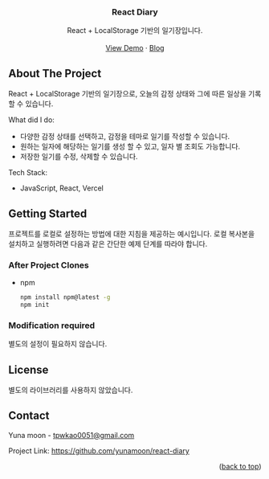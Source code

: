 

<div align="center">
  <h3 align="center">React Diary</h3>

  <p align="center">
    React + LocalStorage 기반의 일기장입니다.
    <br />
    <br />
    <a href="https://react-diary-phi.vercel.app/">View Demo</a>
    ·
    <a href="/">Blog</a>
  </p>
</div>


<!-- ABOUT THE PROJECT -->
## About The Project

React + LocalStorage 기반의 일기장으로, 오늘의 감정 상태와 그에 따른 일상을 기록 할 수 있습니다.

What did I do:
* 다양한 감정 상태를 선택하고, 감정을 테마로 일기를 작성할 수 있습니다.
* 원하는 일자에 해당하는 일기를 생성 할 수 있고, 일자 별 조회도 가능합니다.
* 저장한 일기를 수정, 삭제할 수 있습니다.

Tech Stack:
* JavaScript, React, Vercel


<!-- GETTING STARTED -->
## Getting Started

프로젝트를 로컬로 설정하는 방법에 대한 지침을 제공하는 예시입니다. 로컬 복사본을 설치하고 실행하려면 다음과 같은 간단한 예제 단계를 따라야 합니다.

### After Project Clones

* npm
  ```sh
  npm install npm@latest -g
  npm init
  ```

### Modification required

별도의 설정이 필요하지 않습니다.


<!-- LICENSE -->
## License

별도의 라이브러리를 사용하지 않았습니다.


<!-- CONTACT -->
## Contact

Yuna moon - tpwkao0051@gmail.com

Project Link: https://github.com/yunamoon/react-diary

<p align="right">(<a href="#readme-top">back to top</a>)</p>



